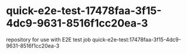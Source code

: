 # quick-e2e-test-17478faa-3f15-4dc9-9631-8516f1cc20ea-3
repository for use with E2E test job quick-e2e-test:17478faa-3f15-4dc9-9631-8516f1cc20ea-3

